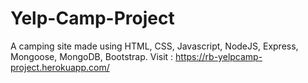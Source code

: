 # Yelp-Camp-Project
 
A camping site made using HTML, CSS, Javascript, NodeJS, Express, Mongoose, MongoDB, Bootstrap.
Visit : https://rb-yelpcamp-project.herokuapp.com/
